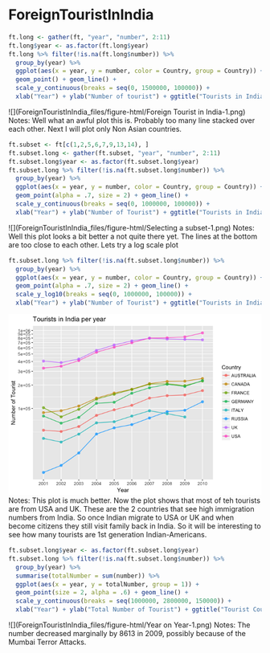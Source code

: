 # ForeignTouristInIndia





```r
ft.long <- gather(ft, "year", "number", 2:11)
ft.long$year <- as.factor(ft.long$year)
ft.long %>% filter(!is.na(ft.long$number)) %>% 
  group_by(year) %>% 
  ggplot(aes(x = year, y = number, color = Country, group = Country)) + 
  geom_point() + geom_line() +
  scale_y_continuous(breaks = seq(0, 1500000, 100000)) +
  xlab("Year") + ylab("Number of tourist") + ggtitle("Tourists in India per year")
```

![](ForeignTouristInIndia_files/figure-html/Foreign Tourist in India-1.png)<!-- -->
Notes: Well what an awful plot this is. Probably too many line stacked over each other. Next I will plot only Non Asian countries.


```r
ft.subset <- ft[c(1,2,5,6,7,9,13,14), ]
ft.subset.long <- gather(ft.subset, "year", "number", 2:11)
ft.subset.long$year <- as.factor(ft.subset.long$year)
ft.subset.long %>% filter(!is.na(ft.subset.long$number)) %>% 
  group_by(year) %>% 
  ggplot(aes(x = year, y = number, color = Country, group = Country)) +
  geom_point(alpha = .7, size = 2) + geom_line() +
  scale_y_continuous(breaks = seq(0, 1000000, 100000)) +
  xlab("Year") + ylab("Number of Tourist") + ggtitle("Tourists in India per year")
```

![](ForeignTouristInIndia_files/figure-html/Selecting a subset-1.png)<!-- -->
Notes: Well this plot looks a bit better a not quite there yet. The lines at the bottom are too close to each other. Lets try a log scale plot


```r
ft.subset.long %>% filter(!is.na(ft.subset.long$number)) %>% 
  group_by(year) %>% 
  ggplot(aes(x = year, y = number, color = Country, group = Country)) +
  geom_point(alpha = .7, size = 2) + geom_line() +
  scale_y_log10(breaks = seq(0, 1000000, 100000)) +
  xlab("Year") + ylab("Number of Tourist") + ggtitle("Tourists in India per year")
```

![](ForeignTouristInIndia_files/figure-html/unnamed-chunk-1-1.png)<!-- -->
Notes: This plot is much better. Now the plot shows that most of teh tourists are from USA and UK. These are the 2 countries that see high immigration numbers from India. So once Indian migrate to USA or UK and when become citizens they still visit family back in India. So it will be interesting to see how many tourists are 1st generation Indian-Americans.


```r
ft.subset.long$year <- as.factor(ft.subset.long$year)
ft.subset.long %>% filter(!is.na(ft.subset.long$number)) %>% 
  group_by(year) %>% 
  summarise(totalNumber = sum(number)) %>% 
  ggplot(aes(x = year, y = totalNumber, group = 1)) +
  geom_point(size = 2, alpha = .6) + geom_line() +
  scale_y_continuous(breaks = seq(1000000, 2800000, 150000)) +
  xlab("Year") + ylab("Total Number of Tourist") + ggtitle("Tourist Count vs Year")
```

![](ForeignTouristInIndia_files/figure-html/Year on Year-1.png)<!-- -->
Notes: The number decreased marginally by 8613 in 2009, possibly because of the Mumbai Terror Attacks.









